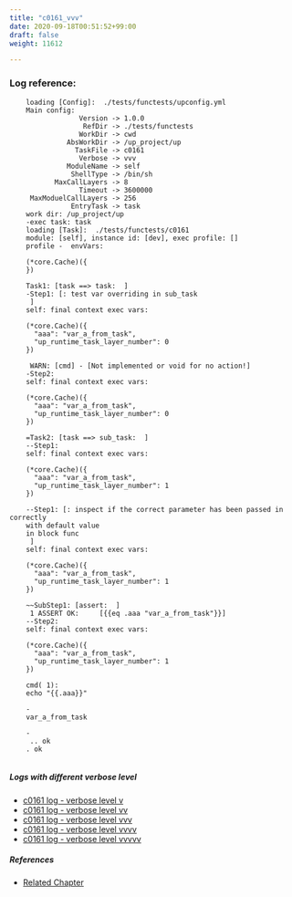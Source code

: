```yaml
---
title: "c0161_vvv"
date: 2020-09-18T00:51:52+99:00
draft: false
weight: 11612

---
```


### Log reference: <no value>

```
    loading [Config]:  ./tests/functests/upconfig.yml
    Main config:
                 Version -> 1.0.0
                  RefDir -> ./tests/functests
                 WorkDir -> cwd
              AbsWorkDir -> /up_project/up
                TaskFile -> c0161
                 Verbose -> vvv
              ModuleName -> self
               ShellType -> /bin/sh
           MaxCallLayers -> 8
                 Timeout -> 3600000
     MaxModuelCallLayers -> 256
               EntryTask -> task
    work dir: /up_project/up
    -exec task: task
    loading [Task]:  ./tests/functests/c0161
    module: [self], instance id: [dev], exec profile: []
    profile -  envVars:
    
    (*core.Cache)({
    })
    
    Task1: [task ==> task:  ]
    -Step1: [: test var overriding in sub_task
     ]
    self: final context exec vars:
    
    (*core.Cache)({
      "aaa": "var_a_from_task",
      "up_runtime_task_layer_number": 0
    })
    
     WARN: [cmd] - [Not implemented or void for no action!]
    -Step2:
    self: final context exec vars:
    
    (*core.Cache)({
      "aaa": "var_a_from_task",
      "up_runtime_task_layer_number": 0
    })
    
    =Task2: [task ==> sub_task:  ]
    --Step1:
    self: final context exec vars:
    
    (*core.Cache)({
      "aaa": "var_a_from_task",
      "up_runtime_task_layer_number": 1
    })
    
    --Step1: [: inspect if the correct parameter has been passed in correctly
    with default value
    in block func
     ]
    self: final context exec vars:
    
    (*core.Cache)({
      "aaa": "var_a_from_task",
      "up_runtime_task_layer_number": 1
    })
    
    ~~SubStep1: [assert:  ]
     1 ASSERT OK:     [{{eq .aaa "var_a_from_task"}}]
    --Step2:
    self: final context exec vars:
    
    (*core.Cache)({
      "aaa": "var_a_from_task",
      "up_runtime_task_layer_number": 1
    })
    
    cmd( 1):
    echo "{{.aaa}}"
    
    -
    var_a_from_task
    
    -
     .. ok
    . ok
    
```

##### Logs with different verbose level
* [c0161 log - verbose level v](../../logs/c0161_v)
* [c0161 log - verbose level vv](../../logs/c0161_vv)
* [c0161 log - verbose level vvv](../../logs/c0161_vvv)
* [c0161 log - verbose level vvvv](../../logs/c0161_vvvv)
* [c0161 log - verbose level vvvvv](../../logs/c0161_vvvvv)

##### References
* [Related Chapter](../../block-func/c0161)
